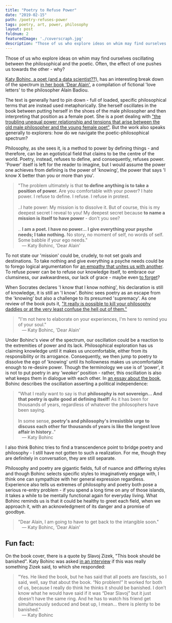 ```yaml
---
title: "Poetry to Refuse Power"
date: "2019-02-15"
path: /poetry-refuses-power
tags: poetry, art, power, philosophy
layout: post
foldnum: 2
featuredImage: './coverscraph.jpg'
description: "Those of us who explore ideas on whim may find ourselves oscillating between the philosophical and the poetic. Often, the effect of one pushes us towards the other - why?"
---
```


Those of us who explore ideas on whim may find ourselves oscillating between the philosophical and the poetic. Often, the effect of one pushes us towards the other - why? 

[Katy Bohinc, a poet (and a data scientist??),](http://www.katybohinc.com/bio/) has an interesting break down of the spectrum [in her book 'Dear Alain'](https://www.amazon.ca/Dear-Alain-Katy-Bohinc/dp/0927920115), a compilation of fictional 'love letters' to the philosopher Alain Badiou. 

The text is generally hard to pin down - full of loaded, specific philosophical terms that are instead used metaphorically. She herself oscillates in the book between putting herself in the shoes of the male philosopher and then interpreting that position as a female poet. She is a poet dealing with ["the troubling unequal power relationship and tensions that arise between the old male philosopher and the young female poet"](https://blog.bestamericanpoetry.com/the_best_american_poetry/2015/06/notes-on-confession-part-two-by-sandra-simonds.html). But the work also speaks generally to explorers: how do we navigate the poetic-philosophical spectrum?

Philosophy, as she sees it, is a method to power by defining things - and therefore, can be an egotistical field that claims to be the centre of the world. Poetry, instead, refuses to define, and consequently, refuses power. 'Power' itself is left for the reader to imagine, but I would assume the power one achieves from defining is the power of 'knowing', the power that says 'I know X better than you or more than you'. 

> "The problem ultimately is that **to define anything is to take a position of power.** Are you comfortable with your power? I hate power. I refuse to define. I refuse. I refuse in protest.<br /><br />
..I hate power: My mission is to dissolve it. But of course, this is my deepest secret I reveal to you! My deepest secret because **to name a mission is itself to have power** - don't you see?<br /><br />
.. **I am a poet. I have no power... I give everything your psyche needs; I take nothing.** No story, no moment of self, no words of self. Some babble if your ego needs."
<br />&nbsp;&nbsp; &mdash; Katy Bohinc, 'Dear Alain'

To not state our 'mission' could be, crudely, to not set goals and destinations. To take nothing and give everything a psyche needs could be to forego logical argumentation for [an empathy that unites us with another](https://www.brainpickings.org/2013/09/09/leo-tolstoy-what-is-art-infectiousness/). To refuse power can be to refuse our knowledge itself, to embrace our clumsiness, our awkwardness, our lack of grace - maybe even [to forget](./almost-beautiful-enough-to-forget)?

When Socrates declares 'I know that I know nothing', his declaration is still of knowledge, it is still an 'I know'. Bohinc sees poetry as an escape from the 'knowing' but also a challenge to its presumed 'supremacy'. As one review of the book puts it, ["It really is possible to kill your philosophy daddies or at the very least confuse the hell out of them."](https://blog.bestamericanpoetry.com/the_best_american_poetry/2015/06/notes-on-confession-part-two-by-sandra-simonds.html)

> "I'm not here to elaborate on your experiences, I'm here to remind you of your soul."
<br />&nbsp;&nbsp; &mdash; Katy Bohinc, 'Dear Alain'

Under Bohinc's view of the spectrum, our oscillation could be a reaction to the extremities of power and its lack. Philosophical exploration has us claiming knowledge until it makes us uncomfortable, either from its responsibility or its arrogance. Consequently, we then jump to poetry to dissolve the ego of 'knowing' until its hollowness makes us uncomfortable enough to re-desire power. Though the terminology we use is of 'power', it is not to put poetry in any *'weaker'* position - rather, this oscillation is also what keeps them in dialogue with each other. In [an essay about the book](http://www.katybohinc.com/blog/2017/11/8/dear-alain-authors-note), Bohinc describes the oscillation asserting a political independence:

> "What I really want to say is that **philosophy is not sovereign... And that poetry is quite good at defining itself!** As it has been for thousands of years, regardless of whatever the philosophers have been saying.<br /><br />
> In some sense, **poetry's and philosophy's irresistible urge to discuss each other for thousands of years is like the longest love affair in history**.."
<br />&nbsp;&nbsp; &mdash; Katy Bohinc

I also think Bohinc tries to find a transcendence point to bridge poetry and philosophy - I still have not gotten to such a realization. For me, though they are definitely in conversation, they are still separate. 

Philosophy and poetry are gigantic fields, full of nuance and differing styles and though Bohinc selects specific styles to imaginatively engage with, I think one can sympathize with her general expression regardless. Experience also tells us extremes of philosophy and poetry both pose a serious re-entry problem - if you spend a long time on any of those islands, it takes a while to be mentally functional again for everyday living. What Bohinc reminds us is that it could be healthy to greet each field, when we approach it, with an acknowledgment of its danger and a promise of goodbye.

> "Dear Alain, I am going to have to get back to the intangible soon."
<br />&nbsp;&nbsp; &mdash; Katy Bohinc, 'Dear Alain'

## Fun fact:

On the book cover, there is a quote by Slavoj Zizek, "This book should be banished". Katy Bohinc was asked [in an interview](https://www.openlettersmonthly.com/interview-with-katy-bohinc-author-of-dear-alain/) if this was really something Zizek said, to which she responded:

> "Yes. He liked the book, but he has said that all poets are fascists, so I said, well, say that about the book. “No problem!” It worked for both of us, because I really do think he thinks it should be banished. I don’t know what he would have said if it was “Dear Slavoj” but it just doesn’t have the same ring. And he has to watch his friend get simultaneously seduced and beat up, I mean… there is plenty to be banished." 
<br />&nbsp;&nbsp; &mdash; Katy Bohinc

